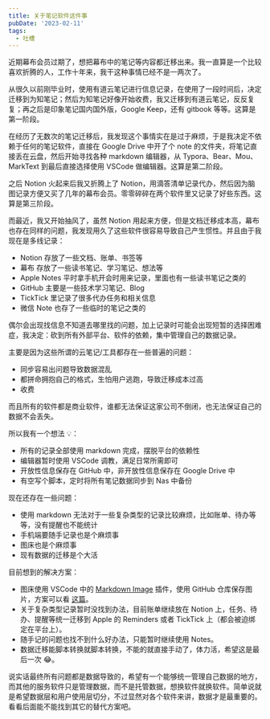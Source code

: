 ```yaml
---
title: 关于笔记软件这件事
pubDate: '2023-02-11'
tags:
  - 吐槽
---
```


近期幕布会员过期了，想把幕布中的笔记等内容都迁移出来。我一直算是一个比较喜欢折腾的人，工作十年来，我干这种事情已经不是一两次了。

从很久以前刚毕业时，使用有道云笔记进行信息记录，在使用了一段时间后，决定迁移到为知笔记；然后为知笔记好像开始收费，我又迁移到有道云笔记，反反复复；再之后是印象笔记国内国外版，Google Keep，还有 gitbook 等等。这算是第一阶段。

在经历了无数次的笔记迁移后，我发现这个事情实在是过于麻烦，于是我决定不依赖于任何的笔记软件，直接在 Google Drive 中开了个 note 的文件夹，将笔记直接丢在云盘，然后开始寻找各种 markdown 编辑器，从 Typora、Bear、Mou、MarkText 到最后直接选择使用 VSCode 做编辑器。这算是第二阶段。

之后 Notion 火起来后我又折腾上了 Notion，用滴答清单记录代办，然后因为脑图记录方便又买了几年的幕布会员。零零碎碎在两个软件里又记录了好些东西。这算是第三阶段。

而最近，我又开始抽风了，虽然 Notion 用起来方便，但是文档迁移成本高，幕布也存在同样的问题，我发现用久了这些软件很容易导致自己产生惯性。并且由于我现在是多线记录：

-   Notion 存放了一些文档、账单、书签等
-   幕布 存放了一些读书笔记、学习笔记、想法等
-   Apple Notes 平时拿手机开会时用来记录，里面也有一些读书笔记之类的
-   GitHub 主要是一些技术学习笔记、Blog
-   TickTick 里记录了很多代办任务和相关信息
-   微信 Note 也存了一些临时的笔记之类的

偶尔会出现找信息不知道去哪里找的问题，加上记录时可能会出现短暂的选择困难症，我决定：砍到所有外部平台、软件的依赖，集中管理自己的数据记录。

主要是因为这些所谓的云笔记/工具都存在一些普遍的问题：

-   同步容易出问题导致数据混乱
-   都拼命拥抱自己的格式，生怕用户逃跑，导致迁移成本过高
-   收费

而且所有的软件都是商业软件，谁都无法保证这家公司不倒闭，也无法保证自己的数据不会丢失。

所以我有一个想法 💡：

-   所有的记录全部使用 markdown 完成，摆脱平台的依赖性
-   编辑器暂时使用 VSCode 调教，满足日常所需即可
-   开放性信息保存在 GitHub 中，非开放性信息保存在 Google Drive 中
-   有空写个脚本，定时将所有笔记数据同步到 Nas 中备份

现在还存在一些问题：

-   使用 markdown 无法对于一些复杂类型的记录比较麻烦，比如账单、待办等等，没有提醒也不能统计
-   手机端要随手记录也是个麻烦事
-   图床也是个麻烦事
-   现有数据的迁移是个大活

目前想到的解决方案：

-   图床使用 VSCode 中的 [Markdown Image](https://marketplace.visualstudio.com/items?itemName=hancel.markdown-image) 插件，使用 GitHub 仓库保存图片，方案可以看 [这篇](./vscode-markdown-image-upload.md)。
-   关于复杂类型记录暂时没找到办法，目前账单继续放在 Notion 上，任务、待办、提醒等统一迁移到 Apple 的 Reminders 或者 TickTick 上（都会被迫绑定在平台上）。
-   随手记的问题也找不到什么好办法，只能暂时继续使用 Notes。
-   数据迁移能脚本转换就脚本转换，不能的就直接手动了，体力活，希望这是最后一次 😂。

说实话最终所有问题都是数据导致的，希望有一个能够统一管理自己数据的地方，而其他的服务软件只是管理数据，而不是托管数据，想换软件就换软件。简单说就是希望数据层和用户使用层切分，不过显然对各个软件来讲，数据才是最重要的。看看后面能不能找到其它的替代方案吧。